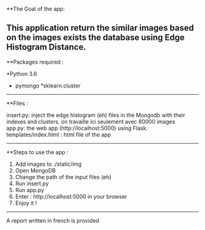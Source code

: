 **The Goal of the app:

This application return the similar images based on the images exists the database using Edge Histogram Distance.
------------------------------------------------------
**Packages required :

*Python 3.6
* pymongo
*sklearn.cluster
------------------------------------------------------
**Files :

insert.py:  inject the edge histogram (eh) files in the Mongodb with their indexes and clusters. 
on travaille ici seulement avec 80000 images   
app.py: the web app (http://localhost:5000) using Flask.
templates/index.html : html file of the app

-------------------------------------------------------
**Steps to use the app :

1. Add images to ./static/img
2. Open MongoDB
3. Change the path of the input files (eh)
4. Run insert.py
5. Run app.py
6. Enter : http://localhost:5000 in your browser 
7. Enjoy it !

---------------------------------------------------
A report written in french is provided




